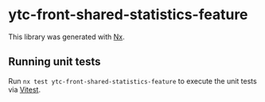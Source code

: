 # ytc-front-shared-statistics-feature

This library was generated with [Nx](https://nx.dev).

## Running unit tests

Run `nx test ytc-front-shared-statistics-feature` to execute the unit tests via [Vitest](https://vitest.dev/).
